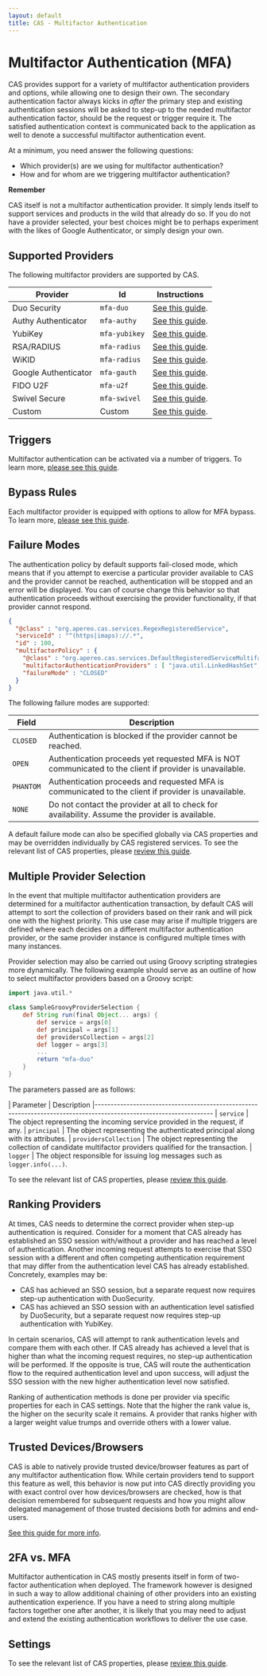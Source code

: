 ```yaml
---
layout: default
title: CAS - Multifactor Authentication
---
```


# Multifactor Authentication (MFA)

CAS provides support for a variety of multifactor authentication providers and options, while allowing one to design their own. The secondary authentication factor always kicks in *after* the primary step and existing authentication sessions will be asked to step-up to the needed multifactor authentication factor, should be the request or trigger require it. The satisfied authentication context is communicated back to the application as well to denote a successful multifactor authentication event.

At a minimum, you need answer the following questions:

- Which provider(s) are we using for multifactor authentication?
- How and for whom are we triggering multifactor authentication?

<div class="alert alert-info"><strong>Remember</strong><p>CAS itself is not a multifactor authentication provider. It simply lends itself to support services and products in the wild that already do so. If you do not have a provider selected, your best choices might be to perhaps experiment with the likes of Google Authenticator, or simply design your own.</p></div>


## Supported Providers

The following multifactor providers are supported by CAS.

| Provider              | Id              | Instructions
|-----------------------|-----------------|----------------------------------------------------------
| Duo Security          | `mfa-duo`       | [See this guide](DuoSecurity-Authentication.html).
| Authy Authenticator   | `mfa-authy`     | [See this guide](AuthyAuthenticator-Authentication.html).
| YubiKey               | `mfa-yubikey`   | [See this guide](YubiKey-Authentication.html).
| RSA/RADIUS            | `mfa-radius`    | [See this guide](RADIUS-Authentication.html).
| WiKID                 | `mfa-radius`    | [See this guide](RADIUS-Authentication.html).
| Google Authenticator  | `mfa-gauth`     | [See this guide](GoogleAuthenticator-Authentication.html).
| FIDO U2F              | `mfa-u2f`       | [See this guide](FIDO-U2F-Authentication.html).
| Swivel Secure         | `mfa-swivel`    | [See this guide](SwivelSecure-Authentication.html).
| Custom                | Custom          | [See this guide](Custom-MFA-Authentication.html).


## Triggers

Multifactor authentication can be activated via a number of triggers.
To learn more, [please see this guide](Configuring-Multifactor-Authentication-Triggers.html).

## Bypass Rules

Each multifactor provider is equipped with options to allow for MFA bypass. To learn more, [please see this guide](Configuring-Multifactor-Authentication-Bypass.html).

## Failure Modes

The authentication policy by default supports fail-closed mode, which means that if you attempt to exercise a particular
provider available to CAS and the provider cannot be reached, authentication will be stopped and an error
will be displayed. You can of course change this behavior so that authentication proceeds without exercising the provider
functionality, if that provider cannot respond.

```json
{
  "@class" : "org.apereo.cas.services.RegexRegisteredService",
  "serviceId" : "^(https|imaps)://.*",
  "id" : 100,
  "multifactorPolicy" : {
    "@class" : "org.apereo.cas.services.DefaultRegisteredServiceMultifactorPolicy",
    "multifactorAuthenticationProviders" : [ "java.util.LinkedHashSet", [ "mfa-duo" ] ],
    "failureMode" : "CLOSED"
  }
}
```

The following failure modes are supported:

| Field                | Description
|----------------------|----------------------------------
| `CLOSED`             | Authentication is blocked if the provider cannot be reached.
| `OPEN`               | Authentication proceeds yet requested MFA is NOT communicated to the client if provider is unavailable.
| `PHANTOM`            | Authentication proceeds and requested MFA is communicated to the client if provider is unavailable.
| `NONE`               | Do not contact the provider at all to check for availability. Assume the provider is available.

A default failure mode can also be specified globally via CAS properties and may be overridden individually by CAS registered services.
To see the relevant list of CAS properties, please [review this guide](Configuration-Properties.html#multifactor-authentication).

## Multiple Provider Selection

In the event that multiple multifactor authentication providers are determined for a multifactor authentication transaction, by default CAS will attempt to sort the collection of providers based on their rank and will pick one with the highest priority. This use case may arise if multiple triggers are defined where each decides on a different multifactor authentication provider, or the same provider instance is configured multiple times with many instances.

Provider selection may also be carried out using Groovy scripting strategies more dynamically. The following example should serve as an outline of how to select multifactor providers based on a Groovy script:

```groovy
import java.util.*

class SampleGroovyProviderSelection {
    def String run(final Object... args) {
        def service = args[0]
        def principal = args[1]
        def providersCollection = args[2]
        def logger = args[3]
        ...
        return "mfa-duo"
    }
}
```

The parameters passed are as follows:

| Parameter             | Description
|-------------------------------------------------------------------------------------------------------------------
| `service`             | The object representing the incoming service provided in the request, if any.
| `principal`           | The object representing the authenticated principal along with its attributes.
| `providersCollection` | The object representing the collection of candidate multifactor providers qualified for the transaction.
| `logger`              | The object responsible for issuing log messages such as `logger.info(...)`.


To see the relevant list of CAS properties, please [review this guide](Configuration-Properties.html#multifactor-authentication).

## Ranking Providers

At times, CAS needs to determine the correct provider when step-up authentication is required. Consider for a moment that CAS
already has established an SSO session with/without a provider and has reached a level of authentication. Another incoming
request attempts to exercise that SSO session with a different and often competing authentication requirement that may differ
from the authentication level CAS has already established. Concretely, examples may be:

- CAS has achieved an SSO session, but a separate request now requires step-up authentication with DuoSecurity.
- CAS has achieved an SSO session with an authentication level satisfied by DuoSecurity, but a separate request now requires step-up authentication with YubiKey.

In certain scenarios, CAS will attempt to rank authentication levels and compare them with each other. If CAS already has achieved a level
that is higher than what the incoming request requires, no step-up authentication will be performed. If the opposite is true, CAS will
route the authentication flow to the required authentication level and upon success, will adjust the SSO session with the new higher
authentication level now satisfied.

Ranking of authentication methods is done per provider via specific properties for each in CAS settings. Note that
the higher the rank value is, the higher on the security scale it remains. A provider that ranks higher with a larger weight value trumps
and override others with a lower value.

## Trusted Devices/Browsers

CAS is able to natively provide trusted device/browser features as part of any multifactor authentication flow. While certain providers tend to support this feature as well, this behavior is now put into CAS directly providing you with exact control over how devices/browsers are checked, how is that decision remembered for subsequent requests and how you might allow delegated management of those trusted decisions both for admins and end-users.

[See this guide for more info](Multifactor-TrustedDevice-Authentication.html).

## 2FA vs. MFA

Multifactor authentication in CAS mostly presents itself in form of two-factor authentication when deployed. The framework however is designed in such a way to allow additional chaining of other providers into an existing authentication experience. If you have a need to string along multiple factors together one after another, it is likely that you may need to adjust and extend the existing authentication workflows to deliver the use case.

## Settings

To see the relevant list of CAS properties, please [review this guide](Configuration-Properties.html#multifactor-authentication).
